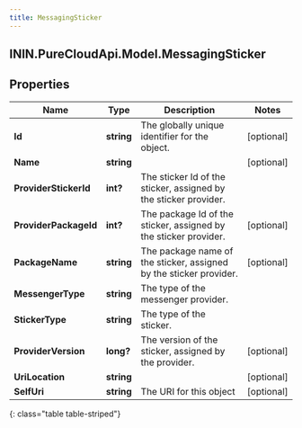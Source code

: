 ```yaml
---
title: MessagingSticker
---
```

## ININ.PureCloudApi.Model.MessagingSticker

## Properties

|Name | Type | Description | Notes|
|------------ | ------------- | ------------- | -------------|
| **Id** | **string** | The globally unique identifier for the object. | [optional] |
| **Name** | **string** |  | [optional] |
| **ProviderStickerId** | **int?** | The sticker Id of the sticker, assigned by the sticker provider. | |
| **ProviderPackageId** | **int?** | The package Id of the sticker, assigned by the sticker provider. | [optional] |
| **PackageName** | **string** | The package name of the sticker, assigned by the sticker provider. | [optional] |
| **MessengerType** | **string** | The type of the messenger provider. | |
| **StickerType** | **string** | The type of the sticker. | |
| **ProviderVersion** | **long?** | The version of the sticker, assigned by the provider. | [optional] |
| **UriLocation** | **string** |  | [optional] |
| **SelfUri** | **string** | The URI for this object | [optional] |
{: class="table table-striped"}


